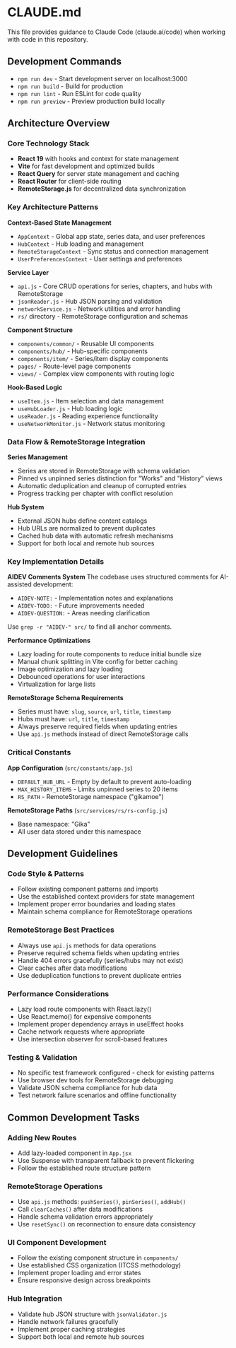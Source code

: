 # CLAUDE.md

This file provides guidance to Claude Code (claude.ai/code) when working with code in this repository.

## Development Commands

- `npm run dev` - Start development server on localhost:3000
- `npm run build` - Build for production
- `npm run lint` - Run ESLint for code quality
- `npm run preview` - Preview production build locally

## Architecture Overview

### Core Technology Stack
- **React 19** with hooks and context for state management
- **Vite** for fast development and optimized builds
- **React Query** for server state management and caching
- **React Router** for client-side routing
- **RemoteStorage.js** for decentralized data synchronization

### Key Architecture Patterns

**Context-Based State Management**
- `AppContext` - Global app state, series data, and user preferences
- `HubContext` - Hub loading and management
- `RemoteStorageContext` - Sync status and connection management
- `UserPreferencesContext` - User settings and preferences

**Service Layer**
- `api.js` - Core CRUD operations for series, chapters, and hubs with RemoteStorage
- `jsonReader.js` - Hub JSON parsing and validation
- `networkService.js` - Network utilities and error handling
- `rs/` directory - RemoteStorage configuration and schemas

**Component Structure**
- `components/common/` - Reusable UI components
- `components/hub/` - Hub-specific components
- `components/item/` - Series/item display components
- `pages/` - Route-level page components
- `views/` - Complex view components with routing logic

**Hook-Based Logic**
- `useItem.js` - Item selection and data management
- `useHubLoader.js` - Hub loading logic
- `useReader.js` - Reading experience functionality
- `useNetworkMonitor.js` - Network status monitoring

### Data Flow & RemoteStorage Integration

**Series Management**
- Series are stored in RemoteStorage with schema validation
- Pinned vs unpinned series distinction for "Works" and "History" views
- Automatic deduplication and cleanup of corrupted entries
- Progress tracking per chapter with conflict resolution

**Hub System**
- External JSON hubs define content catalogs
- Hub URLs are normalized to prevent duplicates
- Cached hub data with automatic refresh mechanisms
- Support for both local and remote hub sources

### Key Implementation Details

**AIDEV Comments System**
The codebase uses structured comments for AI-assisted development:
- `AIDEV-NOTE:` - Implementation notes and explanations
- `AIDEV-TODO:` - Future improvements needed
- `AIDEV-QUESTION:` - Areas needing clarification

Use `grep -r "AIDEV-" src/` to find all anchor comments.

**Performance Optimizations**
- Lazy loading for route components to reduce initial bundle size
- Manual chunk splitting in Vite config for better caching
- Image optimization and lazy loading
- Debounced operations for user interactions
- Virtualization for large lists

**RemoteStorage Schema Requirements**
- Series must have: `slug`, `source`, `url`, `title`, `timestamp`
- Hubs must have: `url`, `title`, `timestamp`
- Always preserve required fields when updating entries
- Use `api.js` methods instead of direct RemoteStorage calls

### Critical Constants

**App Configuration** (`src/constants/app.js`)
- `DEFAULT_HUB_URL` - Empty by default to prevent auto-loading
- `MAX_HISTORY_ITEMS` - Limits unpinned series to 20 items
- `RS_PATH` - RemoteStorage namespace ("gikamoe")

**RemoteStorage Paths** (`src/services/rs/rs-config.js`)
- Base namespace: "Gika"
- All user data stored under this namespace

## Development Guidelines

### Code Style & Patterns
- Follow existing component patterns and imports
- Use the established context providers for state management
- Implement proper error boundaries and loading states
- Maintain schema compliance for RemoteStorage operations

### RemoteStorage Best Practices
- Always use `api.js` methods for data operations
- Preserve required schema fields when updating entries
- Handle 404 errors gracefully (series/hubs may not exist)
- Clear caches after data modifications
- Use deduplication functions to prevent duplicate entries

### Performance Considerations
- Lazy load route components with React.lazy()
- Use React.memo() for expensive components
- Implement proper dependency arrays in useEffect hooks
- Cache network requests where appropriate
- Use intersection observer for scroll-based features

### Testing & Validation
- No specific test framework configured - check for existing patterns
- Use browser dev tools for RemoteStorage debugging
- Validate JSON schema compliance for hub data
- Test network failure scenarios and offline functionality

## Common Development Tasks

### Adding New Routes
- Add lazy-loaded component in `App.jsx`
- Use Suspense with transparent fallback to prevent flickering
- Follow the established route structure pattern

### RemoteStorage Operations
- Use `api.js` methods: `pushSeries()`, `pinSeries()`, `addHub()`
- Call `clearCaches()` after data modifications
- Handle schema validation errors appropriately
- Use `resetSync()` on reconnection to ensure data consistency

### UI Component Development
- Follow the existing component structure in `components/`
- Use established CSS organization (ITCSS methodology)
- Implement proper loading and error states
- Ensure responsive design across breakpoints

### Hub Integration
- Validate hub JSON structure with `jsonValidator.js`
- Handle network failures gracefully
- Implement proper caching strategies
- Support both local and remote hub sources
